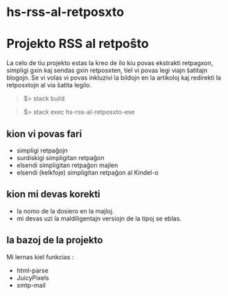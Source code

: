 # hs-rss-al-retposxto

# Projekto RSS al retpoŝto

La celo de tiu projekto estas la kreo de ilo kiu povas ekstrakti retpagxon, simpligi gxin kaj sendas gxin retposxten, 
tiel vi povas legi viajn ŝatitajn blogojn. 
Se vi volas vi povas inkluzivi la bildojn en la artikoloj kaj redirekti la retposxtojn al via ŝatita legilo.

> $> stack build

> $> stack exec hs-rss-al-retposxto-exe

## kion vi povas fari

- simpligi retpaĝojn
- surdiskigi simpligitan retpaĝon
- elsendi simpligitan retpaĝon majlen
- elsendi (kelkfoje) simpligitan retpaĝon al Kindel-o

## kion mi devas korekti

- la nomo de la dosiero en la majloj.
- mi devas uzi la maldiligentajn versiojn de la tipoj se eblas. 

## la bazoj de la projekto

Mi lernas kiel funkcias : 

- html-parse
- JuicyPixels
- smtp-mail
